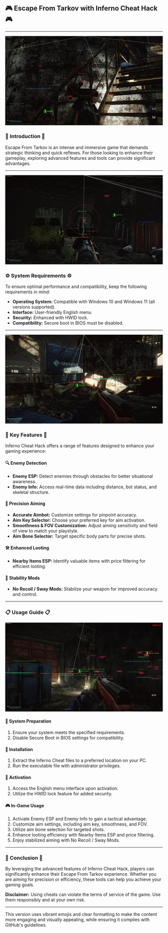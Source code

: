 ## 🎮 Escape From Tarkov with Inferno Cheat Hack 🎮

---
<p align="center">
  <img src="image/EFT-infermo-bosmudasky-11.jpg" alt="Game Enhancement">
</p>

### 🌟 Introduction 🌟
Escape From Tarkov is an intense and immersive game that demands strategic thinking and quick reflexes. For those looking to enhance their gameplay, exploring advanced features and tools can provide significant advantages.

---
<p align="center">
  <img src="image/EFT-infermo-bosmudasky-12.jpg" alt="System Requirements ">
</p>

### ⚙️ System Requirements ⚙️
To ensure optimal performance and compatibility, keep the following requirements in mind:

- **Operating System:** Compatible with Windows 10 and Windows 11 (all versions supported).
- **Interface:** User-friendly English menu.
- **Security:** Enhanced with HWID lock.
- **Compatibility:** Secure boot in BIOS must be disabled.

---
<p align="center">
  <img src="image/EFT-infermo-bosmudasky-13.jpg" alt="Key Features">
</p>

### 🚀 Key Features 🚀
Inferno Cheat Hack offers a range of features designed to enhance your gaming experience:

#### 🔍 Enemy Detection
- **Enemy ESP:** Detect enemies through obstacles for better situational awareness.
- **Enemy Info:** Access real-time data including distance, bot status, and skeletal structure.

#### 🎯 Precision Aiming
- **Accurate Aimbot:** Customize settings for pinpoint accuracy.
- **Aim Key Selector:** Choose your preferred key for aim activation.
- **Smoothness & FOV Customization:** Adjust aiming sensitivity and field of view to match your playstyle.
- **Aim Bone Selector:** Target specific body parts for precise shots.

#### 🛠️ Enhanced Looting
- **Nearby Items ESP:** Identify valuable items with price filtering for efficient looting.

#### 💪 Stability Mods
- **No Recoil / Sway Mods:** Stabilize your weapon for improved accuracy and control.

---

### 📋 Usage Guide 📋
<p align="center">
  <img src="image/EFT-infermo-bosmudasky-14.jpg" alt="Usage Guide">
</p>

#### 🔧 System Preparation
1. Ensure your system meets the specified requirements.
2. Disable Secure Boot in BIOS settings for compatibility.

#### 💾 Installation
1. Extract the Inferno Cheat files to a preferred location on your PC.
2. Run the executable file with administrator privileges.

#### 🔑 Activation
1. Access the English menu interface upon activation.
2. Utilize the HWID lock feature for added security.

#### 🎮 In-Game Usage
1. Activate Enemy ESP and Enemy Info to gain a tactical advantage.
2. Customize aim settings, including aim key, smoothness, and FOV.
3. Utilize aim bone selection for targeted shots.
4. Enhance looting efficiency with Nearby Items ESP and price filtering.
5. Enjoy stabilized aiming with No Recoil / Sway Mods.

---

### 📌 Conclusion 📌
By leveraging the advanced features of Inferno Cheat Hack, players can significantly enhance their Escape From Tarkov experience. Whether you are aiming for precision or efficiency, these tools can help you achieve your gaming goals.


**Disclaimer:** Using cheats can violate the terms of service of the game. Use them responsibly and at your own risk.

---

This version uses vibrant emojis and clear formatting to make the content more engaging and visually appealing, while ensuring it complies with GitHub's guidelines.
